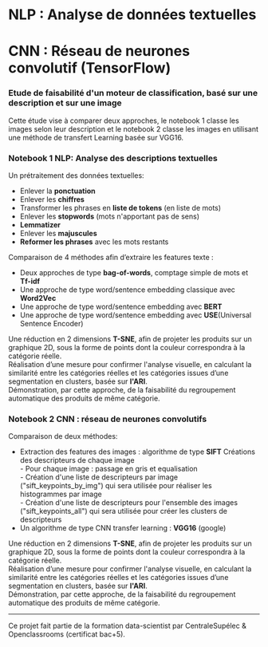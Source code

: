 # NLP : Analyse de données textuelles 
# CNN : Réseau de neurones convolutif (TensorFlow) 

### Etude de faisabilité d'un moteur de classification, basé sur une description et sur une image

Cette étude vise à comparer deux approches, le notebook 1 classe les images selon leur description et le notebook 2 classe les images en utilisant une méthode de transfert Learning basée sur VGG16.

### Notebook 1 NLP: Analyse des descriptions textuelles 

Un prétraitement des données textuelles:
- Enlever la **ponctuation**
- Enlever les **chiffres**
- Transformer les phrases en **liste de tokens** (en liste de mots)
- Enlever les **stopwords** (mots n'apportant pas de sens)
- **Lemmatizer**
- Enlever les **majuscules**
- **Reformer les phrases** avec les mots restants

Comparaison de 4 méthodes afin d’extraire les features texte : 
- Deux approches de type **bag-of-words**, comptage simple de mots et **Tf-idf** 
- Une approche de type word/sentence embedding classique avec **Word2Vec**
- Une approche de type word/sentence embedding avec **BERT** 
- Une approche de type word/sentence embedding avec **USE**(Universal Sentence Encoder)
  
Une réduction en 2 dimensions **T-SNE**, afin de projeter les produits sur un graphique 2D, sous la forme de points dont la couleur correspondra à la catégorie réelle.             
Réalisation d’une mesure pour confirmer l'analyse visuelle, en calculant la similarité entre les catégories réelles et les catégories issues d’une segmentation en clusters, basée sur **l'ARI**.     
Démonstration, par cette approche, de la faisabilité du regroupement automatique des produits de même catégorie.

### Notebook 2 CNN :  réseau de neurones convolutifs

Comparaison de deux méthodes:
- Extraction des features des images : algorithme de type **SIFT**
   Créations des descripteurs de chaque image         
      - Pour chaque image : passage en gris et equalisation      
      - Création d'une liste de descripteurs par image ("sift_keypoints_by_img") qui sera utilisée pour réaliser les histogrammes par image       
      - Création d'une liste de descripteurs pour l'ensemble des images ("sift_keypoints_all") qui sera utilisée pour créer les clusters de descripteurs     
- Un algorithme de type CNN transfer learning : **VGG16** (google)

Une réduction en 2 dimensions **T-SNE**, afin de projeter les produits sur un graphique 2D, sous la forme de points dont la couleur correspondra à la catégorie réelle.      
Réalisation d’une mesure pour confirmer l'analyse visuelle, en calculant la similarité entre les catégories réelles et les catégories issues d’une segmentation en clusters, basée sur **l'ARI**.        
Démonstration, par cette approche, de la faisabilité du regroupement automatique des produits de même catégorie.    

*********
Ce projet fait partie de la formation data-scientist par CentraleSupélec & Openclassrooms (certificat bac+5).





